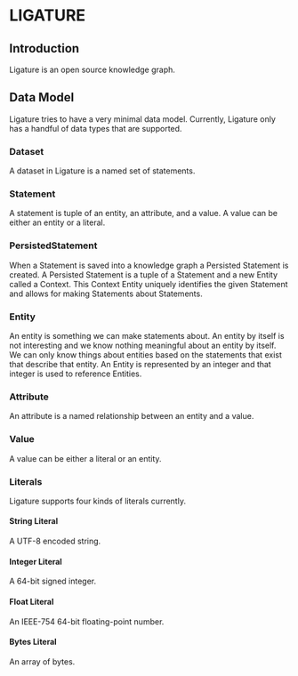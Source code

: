 # LIGATURE

## Introduction
Ligature is an open source knowledge graph.

## Data Model
Ligature tries to have a very minimal data model.
Currently, Ligature only has a handful of data types that are supported.

### Dataset
A dataset in Ligature is a named set of statements.

### Statement
A statement is tuple of an entity, an attribute, and a value.
A value can be either an entity or a literal.

### PersistedStatement
When a Statement is saved into a knowledge graph a Persisted Statement is created.
A Persisted Statement is a tuple of a Statement and a new Entity called a Context.
This Context Entity uniquely identifies the given Statement and allows for making Statements about Statements.

### Entity
An entity is something we can make statements about.
An entity by itself is not interesting and we know nothing meaningful about an entity by itself.
We can only know things about entities based on the statements that exist that describe that entity.
An Entity is represented by an integer and that integer is used to reference Entities.

### Attribute
An attribute is a named relationship between an entity and a value.

### Value
A value can be either a literal or an entity.

### Literals
Ligature supports four kinds of literals currently.

#### String Literal
A UTF-8 encoded string.

#### Integer Literal
A 64-bit signed integer.

#### Float Literal
An IEEE-754 64-bit floating-point number.

#### Bytes Literal
An array of bytes.
